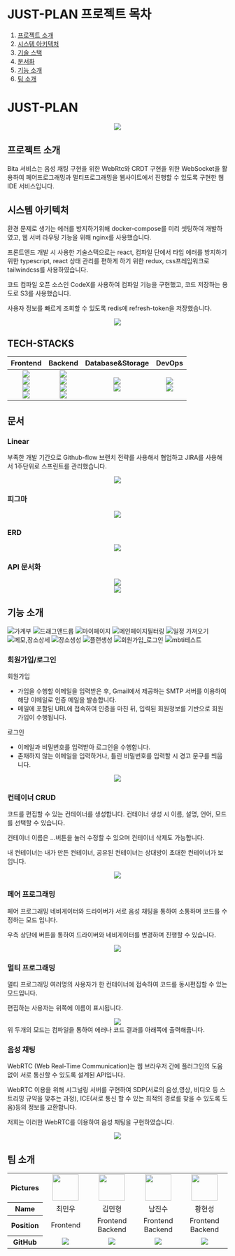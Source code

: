 # JUST-PLAN 프로젝트 목차
1. [프로젝트 소개](#프로젝트-소개)
2. [시스템 아키텍처](#시스템-아키텍처)
3. [기술 스택](#TECH-STACKS)
5. [문서화](#문서)
5. [기능 소개](#기능-소개)
6. [팀 소개](#팀-소개)



# JUST-PLAN
<div align="center"><img src="https://github.com/Break-it-all/.github/assets/83001865/abec01cb-b132-4801-8c92-0eb096699345"></div>

## 프로젝트 소개
Bita 서비스는 음성 채팅 구현을 위한 WebRtc와 CRDT 구현을 위한 WebSocket을 활용하여 페어프로그래밍과 멀티프로그래밍을 웹사이트에서 진행할 수 있도록 구현한 웹 IDE 서비스입니다.

## 시스템 아키텍처
환경 문제로 생기는 에러를 방지하기위해 docker-compose를 미리 셋팅하여 개발하였고, 웹 서버 라우팅 기능을 위해 nginx를 사용했습니다.


프론트엔드 개발 시 사용한 기술스택으로는 react, 컴파일 단에서 타입 에러를 방지하기 위한 typescript, react 상태 관리를 편하게 하기 위한 redux, css프레임워크로 tailwindcss를 사용하였습니다.


코드 컴파일 오픈 소스인 CodeX를 사용하여 컴파일 기능을 구현했고, 코드 저장하는 용도로 S3를 사용했습니다.


사용자 정보를 빠르게 조회할 수 있도록 redis에 refresh-token을 저장했습니다.

<div align="center"><img src="https://github.com/Break-it-all/.github/assets/83001865/326d8bea-7cd3-485f-bbf9-b94daf6e13cc"></div>


## TECH-STACKS

|Frontend|Backend|Database&Storage|DevOps| 
| :----: | :---: |   :---------:  | :--: |
|<img src="https://img.shields.io/badge/React-61DAFB?style=for-the-badge&logo=React&logoColor=white"><br><img src="https://img.shields.io/badge/Redux-764ABC?style=for-the-badge&logo=Redux&logoColor=white"><br><img src="https://img.shields.io/badge/TypeScript-3178C6?style=for-the-badge&logo=TypeScript&logoColor=white"><br><img src="https://img.shields.io/badge/Tailwind CSS-06B6D4?style=for-the-badge&logo=Tailwind CSS&logoColor=white"><br>|<img src="https://img.shields.io/badge/Java-007396?style=for-the-badge&logo=Java&logoColor=white"><br><img src="https://img.shields.io/badge/Spring-37814A?style=for-the-badge&logo=Spring&logoColor=white"><br><img src="https://img.shields.io/badge/SpringBoot-85EA2D.svg?style=for-the-badge&logo=SpringBoot&logoColor=white"><br><img src="https://img.shields.io/badge/Swagger-38B832.svg?style=for-the-badge&logo=Swagger&logoColor=white">|<img src="https://img.shields.io/badge/mysql-4479A1?style=for-the-badge&logo=mysql&logoColor=white"><br><img src="https://img.shields.io/badge/Amazon RDS-527FFF?style=for-the-badge&logo=Amazon RDS&logoColor=white"><br>|<img src="https://img.shields.io/badge/Amazon EC2 -FF9900?style=for-the-badge&logo=Amazon EC2&logoColor=white"><br><img src="https://img.shields.io/badge/Amazon S3-569A31?style=for-the-badge&logo=Amazon S3&logoColor=white"><br> |


## 문서

### Linear

부족한 개발 기간으로 Github-flow 브랜치 전략를 사용해서 협업하고 JIRA를 사용해서 1주단위로 스프린트를 관리했습니다.

<div align="center"><img src="https://github.com/Break-it-all/.github/assets/83001865/b8bf501b-a6a1-4db5-8f35-2492cbedeed4"></div>

### 피그마
<div align="center"><img src="https://github.com/Break-it-all/.github/assets/83001865/bae58273-aad2-4683-9e18-d4cfc52ff8ea"></div>

### ERD
<div align="center"><img src="https://github.com/Break-it-all/.github/assets/83001865/b8343992-ddf9-4957-9e2a-e42a53757f7b"></div>

### API 문서화
<div align="center"><img src="https://github.com/Break-it-all/.github/assets/83001865/46791c0d-bc6d-45eb-8469-14b175402224"></div>
<div align="center"><img src="https://github.com/Break-it-all/.github/assets/83001865/06f417fa-7eaf-4462-b15d-43f4387457ca"></div>


## 기능 소개

![가계부](https://github.com/Just-Plan/.github/assets/83001865/3c82fbac-647a-45e8-a134-cca7f9149e1b)
![드래그앤드롭](https://github.com/Just-Plan/.github/assets/83001865/3068f627-1682-4983-9e94-0ced06821c74)
![마이페이지](https://github.com/Just-Plan/.github/assets/83001865/8a40a88c-7c5d-4c4c-a8e9-0eb034e6137b)
![메인페이지필터링](https://github.com/Just-Plan/.github/assets/83001865/3a325094-9218-4e9c-aad1-c11a27d87eae)
![일정 가져오기](https://github.com/Just-Plan/.github/assets/83001865/438288d3-0202-4e3e-a5a1-8091a3593c2c)
![메모,장소상세](https://github.com/Just-Plan/.github/assets/83001865/5181d5e2-44f7-4e49-ae02-ae7e793e1ab6)
![장소생성](https://github.com/Just-Plan/.github/assets/83001865/f0a8cdc6-afe9-440c-8aa1-c9f1b6572b2b)
![플랜생성](https://github.com/Just-Plan/.github/assets/83001865/2ef51305-968b-4de2-af4f-0f8bb81a4112)
![회원가입_로그인](https://github.com/Just-Plan/.github/assets/83001865/8fa4a73d-43b0-4d39-bb6c-3e0d368a0526)
![mbti테스트](https://github.com/Just-Plan/.github/assets/83001865/c75e78b8-4bd1-42d3-babb-ed35ab2a6d67)


### 회원가입/로그인
회원가입
- 가입을 수행할 이메일을 입력받은 후, Gmail에서 제공하는 SMTP 서버를 이용하여 해당 이메일로 인증 메일을 발송합니다.
- 메일에 포함된 URL에 접속하여 인증을 마친 뒤, 입력된 회원정보를 기반으로 회원가입이 수행됩니다.

로그인

- 이메일과 비밀번호를 입력받아 로그인을 수행합니다.
- 존재하지 않는 이메일을 입력하거나, 틀린 비밀번호를 입력할 시 경고 문구를 띄웁니다.
<div align="center"><img src="https://github.com/Break-it-all/.github/assets/83001865/4f8529f1-4cdd-4151-90f1-e859619ebc13"></div>

### 컨테이너 CRUD
코드를 편집할 수 있는 컨테이너를 생성합니다. 컨테이너 생성 시 이름, 설명, 언어, 모드를 선택할 수 있습니다.


컨테이너 이름은 ...버튼을 눌러 수정할 수 있으며 컨테이너 삭제도 가능합니다.


내 컨테이너는 내가 만든 컨테이너, 공유된 컨테이너는 상대방이 초대한 컨테이너가 보입니다.
<div align="center"><img src="https://github.com/Break-it-all/.github/assets/83001865/efa74aa5-0f03-4213-ab5e-101aa5f5bd57"></div>

### 페어 프로그래밍
페어 프로그래밍 네비게이터와 드라이버가 서로 음성 채팅을 통하여 소통하며 코드를 수정하는 모드 입니다. 


우측 상단에 버튼을 통하여 드라이버와 네비게이터를 변경하며 진행할 수 있습니다.
<div align="center"><img src="https://github.com/Break-it-all/.github/assets/83001865/648f10d0-ee18-49e8-86c7-d1e8e8bc917c"></div>

### 멀티 프로그래밍
멀티 프로그래밍 여러명의 사용자가 한 컨테이너에 접속하여 코드를 동시편집할 수 있는 모드입니다.


편집하는 사용자는 위쪽에 이름이 표시됩니다.
<div align="center"><img src="https://github.com/Break-it-all/.github/assets/83001865/524ca670-e3ce-4752-9cea-4317e8b862eb"></div>
위 두개의 모드는 컴파일을 통하여 에러나 코드 결과를 아래쪽에 출력해줍니다.

### 음성 채팅
WebRTC (Web Real-Time Communication)는 웹 브라우저 간에 플러그인의 도움 없이 서로 통신할 수 있도록 설계된 API입니다.


WebRTC 이용을 위해 시그널링 서버를 구현하여 SDP(서로의 음성,영상, 비디오 등 스트리밍 규약을 맞추는 과정), ICE(서로 통신 할 수 있는 최적의 경로를 찾을 수 있도록 도움)등의 정보를 교환합니다.


저희는 이러한 WebRTC를 이용하여 음성 채팅을 구현하였습니다.
<div align="center"><img src="https://github.com/Break-it-all/.github/assets/83001865/41466533-25ae-4fb0-913e-f636a4d50f7a"></div>




## 팀 소개

<table width="500" align="center">
<tbody>
<tr>
<th>Pictures</th>
<td width="100" align="center">
<a href="https://github.com/choiminwoo98">
<img src="https://avatars.githubusercontent.com/u/61531483?v=4" width="60" height="60">
</a>
</td>
<td width="100" align="center">
<a href="https://github.com/rnignon">
<img src="https://avatars.githubusercontent.com/u/86004439?v=4" width="60" height="60">
</a>
</td>
<td width="100" align="center">
<a href="https://github.com/wlstnam">
<img src="https://avatars.githubusercontent.com/u/127458907?v=4" width="60" height="60">
</a>
</td>
<td width="100" align="center">
<a href="https://github.com/hstla">
<img src="https://user-images.githubusercontent.com/97827316/215991535-aa0d5aeb-363c-41a7-a114-c1448d58d9f1.png"" width="60" height="60">
</a>
</td>
</tr>
<tr>
<th>Name</th>
<td width="100" align="center">최민우</td>
<td width="100" align="center">김민형</td>
<td width="100" align="center">남진수</td>
<td width="100" align="center">황현성</td>
</tr>
<tr>
<th>Position</th>
<td width="150" align="center">
Frontend<br>
</td>
<td width="150" align="center">
Frontend Backend<br>
</td>
<td width="150" align="center">
Frontend Backend<br>
</td>
<td width="150" align="center">
Frontend Backend<br>
</td>
</tr>
<tr>
<th>GitHub</th>
<td width="100" align="center">
<a href="https://github.com/choiminwoo98">
<img src="http://img.shields.io/badge/choiminwoo98-green?style=social&logo=github"/>
</a>
</td>
<td width="100" align="center">
<a href="https://github.com/rnignon">
<img src="http://img.shields.io/badge/rnignon-green?style=social&logo=github"/>
</a>
</td>
<td width="100" align="center">
<a href="https://github.com/wlstnam">
<img src="http://img.shields.io/badge/wlstnam-green?style=social&logo=github"/>
</a>
</td>
<td width="100" align="center">
<a href="https://github.com/hstla">
<img src="http://img.shields.io/badge/hstla-green?style=social&logo=github"/>
</a>
</td>
</tr>
</tbody>
</table>

